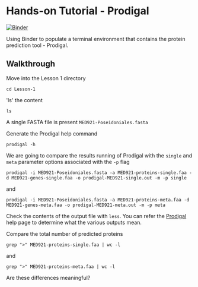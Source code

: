 # Hands-on Tutorial - Prodigal

[![Binder](https://mybinder.org/badge_logo.svg)](https://mybinder.org/v2/gh/biovcnet/topic-functional-annotation/master?urlpath=lab)

Using Binder to populate a terminal environment that contains the protein prediction tool - Prodigal.

## Walkthrough

Move into the Lesson 1 directory

```cd Lesson-1```

'ls' the content

`ls`

A single FASTA file is present `MED921-Poseidoniales.fasta`

Generate the Prodigal help command

`prodigal -h`

We are going to compare the results running of Prodigal with the `single` and `meta` parameter options associated with the `-p` flag

```
prodigal -i MED921-Poseidoniales.fasta -a MED921-proteins-single.faa -d MED921-genes-single.faa -o prodigal-MED921-single.out -m -p single
```

and

```
prodigal -i MED921-Poseidoniales.fasta -a MED921-proteins-meta.faa -d MED921-genes-meta.faa -o prodigal-MED921-meta.out -m -p meta
```

Check the contents of the output file with `less`. You can refer the [Prodigal](https://github.com/hyattpd/prodigal/wiki/understanding-the-prodigal-output) help page to determine what the various outputs mean.

Compare the total number of predicted proteins

`grep ">" MED921-proteins-single.faa | wc -l`

and 

`grep ">" MED921-proteins-meta.faa | wc -l`

Are these differences meaningful? 